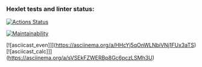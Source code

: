 ### Hexlet tests and linter status:
[![Actions Status](https://github.com/piafson/java-project-61/workflows/hexlet-check/badge.svg)](https://github.com/piafson/java-project-61/actions)

[![Maintainability](https://api.codeclimate.com/v1/badges/cf37f972214aeaa9ab2d/maintainability)](https://codeclimate.com/github/piafson/java-project-61/maintainability)

[![asciicast_even]]](https://asciinema.org/a/HHcYj5qOnWLNbiVNj1FUx3aTS)
[![asciicast_calc]]](https://asciinema.org/a/sVSEkFZWERBp8Gc6pczLSMh3U)

